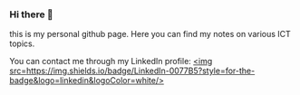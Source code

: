 ### Hi there 👋

this is my personal github page. Here you can find my notes on various ICT topics.

You can contact me through my LinkedIn profile:
<a href=https://www.linkedin.com/in/maartenmertens/>
  <img src=https://img.shields.io/badge/LinkedIn-0077B5?style=for-the-badge&logo=linkedin&logoColor=white/>
</a>
<!--
**maarten-mertens/maarten-mertens** is a ✨ _special_ ✨ repository because its `README.md` (this file) appears on your GitHub profile.

Here are some ideas to get you started:

- 🔭 I’m currently working on ...
- 🌱 I’m currently learning ...
- 👯 I’m looking to collaborate on ...
- 🤔 I’m looking for help with ...
- 💬 Ask me about ...
- 📫 How to reach me: 
- 😄 Pronouns: ...
- ⚡ Fun fact: ...
-->
